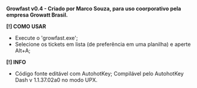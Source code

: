 **Growfast v0.4 - Criado por Marco Souza, para uso coorporativo pela empresa Growatt Brasil.**


**[!] COMO USAR**
- Execute o 'growfast.exe';
- Selecione os tickets em lista (de preferência em uma planilha) e aperte Alt+A;

**[!] INFO**
- Código fonte editável com AutohotKey; Compilável pelo AutohotKey Dash v 1.1.37.02a0 no modo UPX.
